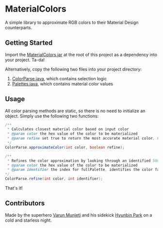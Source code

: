 # MaterialColors
A simple library to approximate RGB colors to their Material Design counterparts.

## Getting Started
Import the [MaterialColors.jar](../master/MaterialColors.jar) at the root of this project as a dependency into your project. Ta-da!

Alternatively, copy the following two files into your project directory: 

1. [ColorParse.java](../master/src/me/hyunbin/colors/ColorParse.java), which contains selection logic
2. [Palettes.java](../master/src/me/hyunbin/colors/Palettes.java), which contains material color values

## Usage
All color parsing methods are static, so there is no need to initialize an object. Simply use the following two functions:

```java
/**
 * Calculates closest material color based on input color
 * @param color the hex value of the color to be materialized
 * @param refine set true to return the most accurate material color, set false to return a default 500 value
 */
ColorParse.approximateColor(int color, boolean refine);
```

```java
/**
 * Refines the color approximation by looking through an identified 500 value's family
 * @param color the hex value of the color to be materialized
 * @param identifier the index for fullPalette, identifies the color family based on 500 value
*/
ColorParse.refine(int color, int identifier);
```
That's it!

## Contributors
Made by the superhero [Varun Munjeti](https://github.com/vrunjeti) and his sidekick [Hyunbin Park](https://github.com/hyunbin) on a cold and starless night. 
